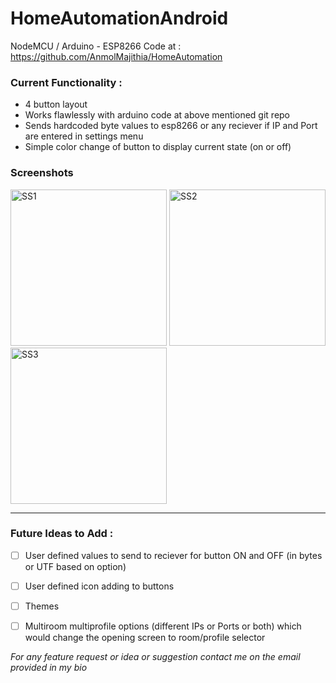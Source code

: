 # HomeAutomationAndroid

NodeMCU / Arduino - ESP8266 Code at : https://github.com/AnmolMajithia/HomeAutomation

### Current Functionality :
- 4 button layout
- Works flawlessly with arduino code at above mentioned git repo
- Sends hardcoded byte values to esp8266 or any reciever if IP and Port are entered in settings menu
- Simple color change of button to display current state (on or off)

### Screenshots
<img src="https://i.imgur.com/eOoZc66.jpg" alt="SS1" width="250" /> <img src="https://i.imgur.com/Qo6dZxk.jpg" alt="SS2" width="250" /> <img src="https://i.imgur.com/5Ei9405.jpg" alt="SS3" width="250" />

---

### Future Ideas to Add :
- [ ] User defined values to send to reciever for button ON and OFF (in bytes or UTF based on option)
- [ ] User defined icon adding to buttons
- [ ] Themes
- [ ] Multiroom multiprofile options (different IPs or Ports or both) which would change the opening screen to room/profile selector


*For any feature request or idea or suggestion contact me on the email provided in my bio*
